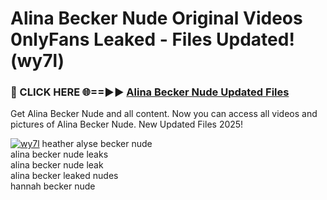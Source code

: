 # Alina Becker Nude Original Videos 0nlyFans Leaked - Files Updated! (wy7l)

<h3>🔴 CLICK HERE 🌐==►► <a href="https://tinyurl.com/5h6xmrr3" rel="nofollow">Alina Becker Nude Updated Files</a></h3>

Get Alina Becker Nude and all content. Now you can access all videos and pictures of Alina Becker Nude. New Updated Files 2025!

[![wy7l](https://i.imgur.com/KVD873Z.gif)](https://tinyurl.com/5h6xmrr3)
heather alyse becker nude<br>
alina becker nude leaks<br>
alina becker nude leak<br>
alina becker leaked nudes<br>
hannah becker nude